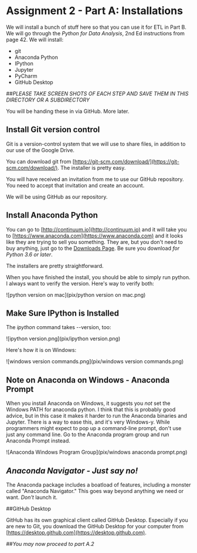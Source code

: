 # Assignment 2 - Part A: Installations
We will install a bunch of stuff here so that you can use it for ETL in Part B.
We will go through the _Python for Data Analysis_, 2nd Ed instructions from page 42.  We will install:

* git
* Anaconda Python
* IPython
* Jupyter
* PyCharm
* GitHub Desktop
 
##*PLEASE TAKE SCREEN SHOTS OF EACH STEP AND SAVE THEM IN THIS DIRECTORY OR A SUBDIRECTORY*

You will be handing these in via GitHub.  More later.

## Install Git version control

Git is a version-control system that we will use to share files, in addition to our use of the Google Drive.

You can download git from [https://git-scm.com/download/](https://git-scm.com/download/).  The installer is pretty easy.

You will have received an invitation from me to use our GitHub repository.  You need to accept that invitation and create an account.

We will be using GitHub as our repository.

## Install Anaconda Python

You can go to [http://continuum.io](http://continuum.io) and it will take you to [https://www.anaconda.com](https://www.anaconda.com) and it looks like they are trying to sell you something.  They are, but you don't need to buy anything, just go to the [Downloads Page](http://www.anaconda.com/download).  Be sure you download _for Python 3.6 or later_.

The installers are pretty straightforward.

When you have finished the install, you should be able to simply run python.  I always want to verify the version.  Here's way to verify both:

![python version on mac](pix/python version on mac.png)

## Make Sure IPython is Installed
The _ipython_ command takes --version, too:

![ipython version.png](pix/ipython version.png)

Here's how it is on Windows:

![windows version commands.png](pix/windows version commands.png)

## Note on Anaconda on Windows - Anaconda Prompt

When you install Anaconda on Windows, it suggests you _not_ set the Windows PATH for anaconda python.  I think that this is probably good advice, but in this case it makes it harder to run the Anaconda binaries and Jupyter. There is a way to ease this, and it's very Windows-y.  While programmers might expect to pop up a command-line prompt, don't use just any command line.  Go to the Anaconda program group and run Anaconda Prompt instead.

![Anaconda Windows Program Group](pix/windows anaconda prompt.png)

## *Anaconda Navigator - Just say no!*

The Anaconda package includes a boatload of features, including a monster called "Anaconda Navigator."  This goes way beyond anything we need or want. _Don't_ launch it.

##GitHub Desktop

GitHub has its own graphical client called GitHub Desktop. Especially if you are new to Git, you download the GitHub Desktop for your computer from [https://desktop.github.com](https://desktop.github.com).


##*You may now proceed to part A.2*
